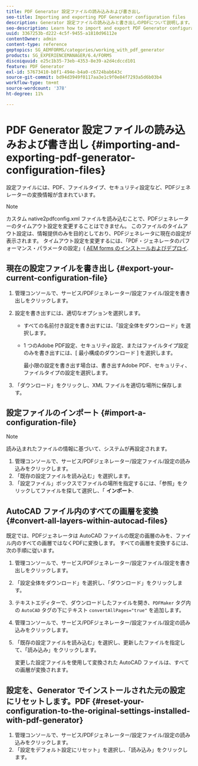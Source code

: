 ```yaml
---
title: PDF Generator 設定ファイルの読み込みおよび書き出し
seo-title: Importing and exporting PDF Generator configuration files
description: Generator 設定ファイルの読み込みと書き出しのPDFについて説明します。
seo-description: Learn how to import and export PDF Generator configuration files.
uuid: 3367253b-d222-4c5f-9455-a1810d96112e
contentOwner: admin
content-type: reference
geptopics: SG_AEMFORMS/categories/working_with_pdf_generator
products: SG_EXPERIENCEMANAGER/6.4/FORMS
discoiquuid: e25c1b35-73eb-4353-8e39-a2d4cdccd101
feature: PDF Generator
exl-id: 57673410-b8f1-494e-b4a0-c6724bab643c
source-git-commit: bd94d3949f0117aa3e1c9f0e84f7293a5d6b03b4
workflow-type: tm+mt
source-wordcount: '378'
ht-degree: 11%

---
```


# PDF Generator 設定ファイルの読み込みおよび書き出し {#importing-and-exporting-pdf-generator-configuration-files}

設定ファイルには、PDF、ファイルタイプ、セキュリティ設定など、PDFジェネレーターの変換情報が含まれています。

>[!NOTE]
>
>カスタム native2pdfconfig.xml ファイルを読み込むことで、PDFジェネレーターのタイムアウト設定を変更することはできません。 このファイルのタイムアウト設定は、情報提供のみを目的としており、PDFジェネレータに現在の設定が表示されます。 タイムアウト設定を変更するには、「PDF・ジェネレータのパフォーマンス・パラメータの設定」( [AEM forms のインストールおよびデプロイ](https://www.adobe.com/go/learn_aemforms_installJBoss_63_jp).

## 現在の設定ファイルを書き出し {#export-your-current-configuration-file}

1. 管理コンソールで、サービス/PDFジェネレーター/設定ファイル/設定を書き出しをクリックします。
1. 設定を書き出すには、適切なオプションを選択します。

   * すべての名前付き設定を書き出すには、「設定全体をダウンロード」を選択します。
   * 1 つのAdobe PDF設定、セキュリティ設定、またはファイルタイプ設定のみを書き出すには、[ 最小構成のダウンロード ] を選択します。

      最小限の設定を書き出す場合は、書き出すAdobe PDF、セキュリティ、ファイルタイプの設定を選択します。

1. 「ダウンロード」をクリックし、XML ファイルを適切な場所に保存します。

## 設定ファイルのインポート {#import-a-configuration-file}

>[!NOTE]
>
>読み込まれたファイルの情報に基づいて、システムが再設定されます。

1. 管理コンソールで、サービス/PDFジェネレーター/設定ファイル/設定の読み込みをクリックします。
1. 「既存の設定ファイルを読み込む」を選択します。
1. 「設定ファイル」ボックスでファイルの場所を指定するには、「参照」をクリックしてファイルを探して選択し、「 **インポート**.

## AutoCAD ファイル内のすべての画層を変換 {#convert-all-layers-within-autocad-files}

既定では、PDFジェネレータは AutoCAD ファイルの既定の画層のみを、ファイル内のすべての画層ではなくPDFに変換します。 すべての画層を変換するには、次の手順に従います。

1. 管理コンソールで、サービス/PDFジェネレーター/設定ファイル/設定を書き出しをクリックします。
1. 「設定全体をダウンロード」を選択し、「ダウンロード」をクリックします。
1. テキストエディターで、ダウンロードしたファイルを開き、`PDFMaker` タグ内の `AutoCAD` タグの下にテキスト `convertAllPages="true"` を追加します。
1. 管理コンソールで、サービス/PDFジェネレーター/設定ファイル/設定の読み込みをクリックします。
1. 「既存の設定ファイルを読み込む」を選択し、更新したファイルを指定して、「読み込み」をクリックします。

   変更した設定ファイルを使用して変換された AutoCAD ファイルは、すべての画層が変換されます。

## 設定を、Generator でインストールされた元の設定にリセットします。PDF {#reset-your-configuration-to-the-original-settings-installed-with-pdf-generator}

1. 管理コンソールで、サービス/PDFジェネレーター/設定ファイル/設定の読み込みをクリックします。
1. 「設定をデフォルト設定にリセット」を選択し、「読み込み」をクリックします。
